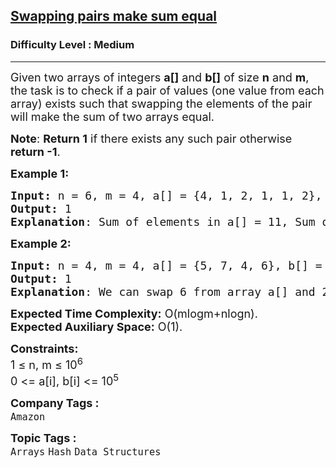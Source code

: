 <h2><a href="https://www.geeksforgeeks.org/problems/swapping-pairs-make-sum-equal4142/1">Swapping pairs make sum equal</a></h2><h3>Difficulty Level : Medium</h3><hr><div class="problems_problem_content__Xm_eO" bis_skin_checked="1"><p><span style="font-size: 18px;">Given two arrays of integers <strong>a[]</strong> and <strong>b[]</strong> of size <strong>n</strong> and <strong>m</strong>, the task is to check if a pair of values (one value from each array) exists such that swapping the elements of the pair will make the sum of two arrays equal.</span></p>
<p><span style="font-size: 18px;"><strong>Note</strong>: <strong>Return 1</strong> if there exists any such pair otherwise <strong>return -1</strong>.</span></p>
<p><span style="font-size: 18px;"><strong>Example 1:</strong></span></p>
<pre><span style="font-size: 18px;"><strong>Input: </strong>n = 6, m = 4, a[] = {4, 1, 2, 1, 1, 2}, b[] = (3, 6, 3, 3)
<strong>Output: </strong>1
<strong>Explanation</strong>: Sum of elements in a[] = 11, Sum of elements in b[] = 15, To get same sum from both arrays, we can swap following values: 1 from a[] and 3 from b[]</span></pre>
<p><span style="font-size: 18px;"><strong>Example 2:</strong></span></p>
<pre><span style="font-size: 18px;"><strong>Input: </strong>n = 4, m = 4, a[] = {5, 7, 4, 6}, b[] = {1, 2, 3, 8}
<strong>Output:</strong> 1
<strong>Explanation</strong>: We can swap 6 from array a[] and 2 from array b[]</span></pre>
<p><span style="font-size: 18px;"><strong>Expected Time Complexity:</strong> O(mlogm+nlogn).<br><strong>Expected Auxiliary Space:</strong> O(1).</span></p>
<p><span style="font-size: 18px;"><strong>Constraints:</strong><br>1 ≤ n, m ≤ 10<sup>6<br></sup></span><span style="font-size: 18px;">0 &lt;= a[i], b[i] &lt;= 10<sup>5</sup></span></p></div><p><span style=font-size:18px><strong>Company Tags : </strong><br><code>Amazon</code>&nbsp;<br><p><span style=font-size:18px><strong>Topic Tags : </strong><br><code>Arrays</code>&nbsp;<code>Hash</code>&nbsp;<code>Data Structures</code>&nbsp;